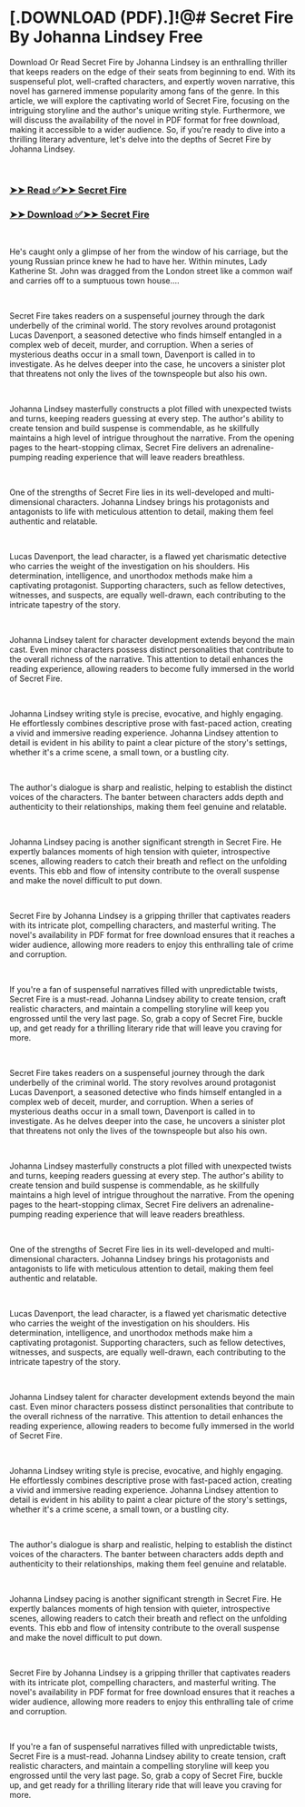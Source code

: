 # [.DOWNLOAD (PDF).]!@# Secret Fire By Johanna Lindsey Free

<p>Download Or Read Secret Fire by Johanna Lindsey is an enthralling thriller that keeps readers on the edge of their seats from beginning to end. With its suspenseful plot, well-crafted characters, and expertly woven narrative, this novel has garnered immense popularity among fans of the genre. In this article, we will explore the captivating world of Secret Fire, focusing on the intriguing storyline and the author's unique writing style. Furthermore, we will discuss the availability of the novel in PDF format for free download, making it accessible to a wider audience. So, if you're ready to dive into a thrilling literary adventure, let's delve into the depths of Secret Fire by Johanna Lindsey.</p>
<p>&nbsp;</p>

### [➤➤ Read ✅➤➤ Secret Fire](https://pdfwebsitebooks.blogspot.com/id/412935)

### [➤➤ Download ✅➤➤ Secret Fire](https://pdfwebsitebooks.blogspot.com/id/412935)

<p>&nbsp;</p>
<p>He's caught only a glimpse of her from the window of his carriage, but the young Russian prince knew he had to have her. Within minutes, Lady Katherine St. John was dragged from the London street like a common waif and carries off to a sumptuous town house....</p>
<p>&nbsp;</p>
<p>Secret Fire takes readers on a suspenseful journey through the dark underbelly of the criminal world. The story revolves around protagonist Lucas Davenport, a seasoned detective who finds himself entangled in a complex web of deceit, murder, and corruption. When a series of mysterious deaths occur in a small town, Davenport is called in to investigate. As he delves deeper into the case, he uncovers a sinister plot that threatens not only the lives of the townspeople but also his own.</p>
<p>&nbsp;</p>
<p>Johanna Lindsey masterfully constructs a plot filled with unexpected twists and turns, keeping readers guessing at every step. The author's ability to create tension and build suspense is commendable, as he skillfully maintains a high level of intrigue throughout the narrative. From the opening pages to the heart-stopping climax, Secret Fire delivers an adrenaline-pumping reading experience that will leave readers breathless.</p>
<p>&nbsp;</p>
<p>One of the strengths of Secret Fire lies in its well-developed and multi-dimensional characters. Johanna Lindsey brings his protagonists and antagonists to life with meticulous attention to detail, making them feel authentic and relatable.</p>
<p>&nbsp;</p>
<p>Lucas Davenport, the lead character, is a flawed yet charismatic detective who carries the weight of the investigation on his shoulders. His determination, intelligence, and unorthodox methods make him a captivating protagonist. Supporting characters, such as fellow detectives, witnesses, and suspects, are equally well-drawn, each contributing to the intricate tapestry of the story.</p>
<p>&nbsp;</p>
<p>Johanna Lindsey talent for character development extends beyond the main cast. Even minor characters possess distinct personalities that contribute to the overall richness of the narrative. This attention to detail enhances the reading experience, allowing readers to become fully immersed in the world of Secret Fire.</p>
<p>&nbsp;</p>
<p>Johanna Lindsey writing style is precise, evocative, and highly engaging. He effortlessly combines descriptive prose with fast-paced action, creating a vivid and immersive reading experience. Johanna Lindsey attention to detail is evident in his ability to paint a clear picture of the story's settings, whether it's a crime scene, a small town, or a bustling city.</p>
<p>&nbsp;</p>
<p>The author's dialogue is sharp and realistic, helping to establish the distinct voices of the characters. The banter between characters adds depth and authenticity to their relationships, making them feel genuine and relatable.</p>
<p>&nbsp;</p>
<p>Johanna Lindsey pacing is another significant strength in Secret Fire. He expertly balances moments of high tension with quieter, introspective scenes, allowing readers to catch their breath and reflect on the unfolding events. This ebb and flow of intensity contribute to the overall suspense and make the novel difficult to put down.</p>
<p>&nbsp;</p>
<p>Secret Fire by Johanna Lindsey is a gripping thriller that captivates readers with its intricate plot, compelling characters, and masterful writing. The novel's availability in PDF format for free download ensures that it reaches a wider audience, allowing more readers to enjoy this enthralling tale of crime and corruption.</p>
<p>&nbsp;</p>
<p>If you're a fan of suspenseful narratives filled with unpredictable twists, Secret Fire is a must-read. Johanna Lindsey ability to create tension, craft realistic characters, and maintain a compelling storyline will keep you engrossed until the very last page. So, grab a copy of Secret Fire, buckle up, and get ready for a thrilling literary ride that will leave you craving for more.</p>
<p>&nbsp;</p>
<p>Secret Fire takes readers on a suspenseful journey through the dark underbelly of the criminal world. The story revolves around protagonist Lucas Davenport, a seasoned detective who finds himself entangled in a complex web of deceit, murder, and corruption. When a series of mysterious deaths occur in a small town, Davenport is called in to investigate. As he delves deeper into the case, he uncovers a sinister plot that threatens not only the lives of the townspeople but also his own.</p>
<p>&nbsp;</p>
<p>Johanna Lindsey masterfully constructs a plot filled with unexpected twists and turns, keeping readers guessing at every step. The author's ability to create tension and build suspense is commendable, as he skillfully maintains a high level of intrigue throughout the narrative. From the opening pages to the heart-stopping climax, Secret Fire delivers an adrenaline-pumping reading experience that will leave readers breathless.</p>
<p>&nbsp;</p>
<p>One of the strengths of Secret Fire lies in its well-developed and multi-dimensional characters. Johanna Lindsey brings his protagonists and antagonists to life with meticulous attention to detail, making them feel authentic and relatable.</p>
<p>&nbsp;</p>
<p>Lucas Davenport, the lead character, is a flawed yet charismatic detective who carries the weight of the investigation on his shoulders. His determination, intelligence, and unorthodox methods make him a captivating protagonist. Supporting characters, such as fellow detectives, witnesses, and suspects, are equally well-drawn, each contributing to the intricate tapestry of the story.</p>
<p>&nbsp;</p>
<p>Johanna Lindsey talent for character development extends beyond the main cast. Even minor characters possess distinct personalities that contribute to the overall richness of the narrative. This attention to detail enhances the reading experience, allowing readers to become fully immersed in the world of Secret Fire.</p>
<p>&nbsp;</p>
<p>Johanna Lindsey writing style is precise, evocative, and highly engaging. He effortlessly combines descriptive prose with fast-paced action, creating a vivid and immersive reading experience. Johanna Lindsey attention to detail is evident in his ability to paint a clear picture of the story's settings, whether it's a crime scene, a small town, or a bustling city.</p>
<p>&nbsp;</p>
<p>The author's dialogue is sharp and realistic, helping to establish the distinct voices of the characters. The banter between characters adds depth and authenticity to their relationships, making them feel genuine and relatable.</p>
<p>&nbsp;</p>
<p>Johanna Lindsey pacing is another significant strength in Secret Fire. He expertly balances moments of high tension with quieter, introspective scenes, allowing readers to catch their breath and reflect on the unfolding events. This ebb and flow of intensity contribute to the overall suspense and make the novel difficult to put down.</p>
<p>&nbsp;</p>
<p>Secret Fire by Johanna Lindsey is a gripping thriller that captivates readers with its intricate plot, compelling characters, and masterful writing. The novel's availability in PDF format for free download ensures that it reaches a wider audience, allowing more readers to enjoy this enthralling tale of crime and corruption.</p>
<p>&nbsp;</p>
<p>If you're a fan of suspenseful narratives filled with unpredictable twists, Secret Fire is a must-read. Johanna Lindsey ability to create tension, craft realistic characters, and maintain a compelling storyline will keep you engrossed until the very last page. So, grab a copy of Secret Fire, buckle up, and get ready for a thrilling literary ride that will leave you craving for more.</p>
<p>&nbsp;</p>
